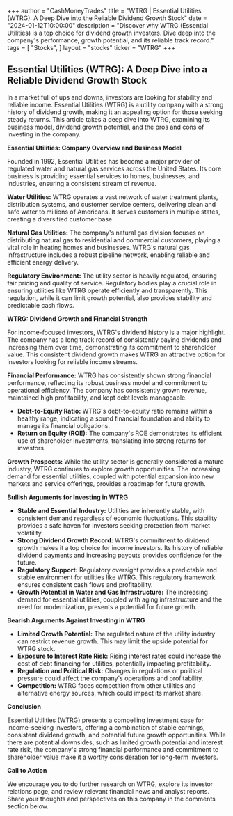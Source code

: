 +++
author = "CashMoneyTrades"
title = "WTRG |  Essential Utilities (WTRG): A Deep Dive into the Reliable Dividend Growth Stock"
date = "2024-01-12T10:00:00"
description = "Discover why WTRG (Essential Utilities) is a top choice for dividend growth investors. Dive deep into the company's performance, growth potential, and its reliable track record."
tags = [
"Stocks",
]
layout = "stocks"
ticker = "WTRG"
+++
        


## Essential Utilities (WTRG): A Deep Dive into a Reliable Dividend Growth Stock

In a market full of ups and downs, investors are looking for stability and reliable income. Essential Utilities (WTRG) is a utility company with a strong history of dividend growth, making it an appealing option for those seeking steady returns. This article takes a deep dive into WTRG, examining its business model, dividend growth potential, and the pros and cons of investing in the company. 

**Essential Utilities: Company Overview and Business Model**

Founded in 1992, Essential Utilities has become a major provider of regulated water and natural gas services across the United States. Its core business is providing essential services to homes, businesses, and industries, ensuring a consistent stream of revenue. 

**Water Utilities:** WTRG operates a vast network of water treatment plants, distribution systems, and customer service centers, delivering clean and safe water to millions of Americans.  It serves customers in multiple states, creating a diversified customer base.

**Natural Gas Utilities:** The company's natural gas division focuses on distributing natural gas to residential and commercial customers, playing a vital role in heating homes and businesses. WTRG's natural gas infrastructure includes a robust pipeline network, enabling reliable and efficient energy delivery.

**Regulatory Environment:** The utility sector is heavily regulated, ensuring fair pricing and quality of service. Regulatory bodies play a crucial role in ensuring utilities like WTRG operate efficiently and transparently. This regulation, while it can limit growth potential, also provides stability and predictable cash flows.

**WTRG: Dividend Growth and Financial Strength**

For income-focused investors, WTRG's dividend history is a major highlight. The company has a long track record of consistently paying dividends and increasing them over time, demonstrating its commitment to shareholder value. This consistent dividend growth makes WTRG an attractive option for investors looking for reliable income streams.

**Financial Performance:** WTRG has consistently shown strong financial performance, reflecting its robust business model and commitment to operational efficiency. The company has consistently grown revenue, maintained high profitability, and kept debt levels manageable.

* **Debt-to-Equity Ratio:** WTRG's debt-to-equity ratio remains within a healthy range, indicating a sound financial foundation and ability to manage its financial obligations.
* **Return on Equity (ROE):**  The company's ROE demonstrates its efficient use of shareholder investments, translating into strong returns for investors.

**Growth Prospects:** While the utility sector is generally considered a mature industry, WTRG continues to explore growth opportunities.  The increasing demand for essential utilities, coupled with potential expansion into new markets and service offerings, provides a roadmap for future growth.

**Bullish Arguments for Investing in WTRG**

* **Stable and Essential Industry:** Utilities are inherently stable, with consistent demand regardless of economic fluctuations. This stability provides a safe haven for investors seeking protection from market volatility.
* **Strong Dividend Growth Record:** WTRG's commitment to dividend growth makes it a top choice for income investors. Its history of reliable dividend payments and increasing payouts provides confidence for the future.
* **Regulatory Support:** Regulatory oversight provides a predictable and stable environment for utilities like WTRG. This regulatory framework ensures consistent cash flows and profitability.
* **Growth Potential in Water and Gas Infrastructure:** The increasing demand for essential utilities, coupled with aging infrastructure and the need for modernization, presents a potential for future growth.

**Bearish Arguments Against Investing in WTRG**

* **Limited Growth Potential:** The regulated nature of the utility industry can restrict revenue growth. This may limit the upside potential for WTRG stock.
* **Exposure to Interest Rate Risk:** Rising interest rates could increase the cost of debt financing for utilities, potentially impacting profitability.
* **Regulation and Political Risk:** Changes in regulations or political pressure could affect the company's operations and profitability.
* **Competition:** WTRG faces competition from other utilities and alternative energy sources, which could impact its market share.

**Conclusion**

Essential Utilities (WTRG) presents a compelling investment case for income-seeking investors, offering a combination of stable earnings, consistent dividend growth, and potential future growth opportunities. While there are potential downsides, such as limited growth potential and interest rate risk, the company's strong financial performance and commitment to shareholder value make it a worthy consideration for long-term investors.  

**Call to Action**

We encourage you to do further research on WTRG, explore its investor relations page, and review relevant financial news and analyst reports. Share your thoughts and perspectives on this company in the comments section below. 

        